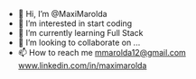 - 👋 Hi, I’m @MaxiMarolda
- 👀 I’m interested in start coding
- 🌱 I’m currently learning Full Stack
- 💞️ I’m looking to collaborate on ...
- 📫 How to reach me mmarolda12@gmail.com 
      www.linkedin.com/in/maximarolda

<!---
MaxiMarolda/MaxiMarolda is a ✨ special ✨ repository because its `README.md` (this file) appears on your GitHub profile.
You can click the Preview link to take a look at your changes.
--->
